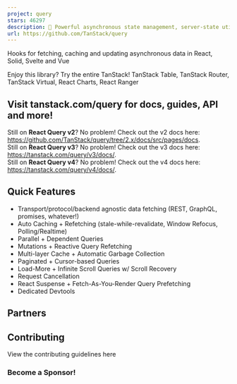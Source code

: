 ```yaml
---
project: query
stars: 46297
description: 🤖 Powerful asynchronous state management, server-state utilities and data fetching for the web. TS/JS, React Query, Solid Query, Svelte Query and Vue Query.
url: https://github.com/TanStack/query
---
```


Hooks for fetching, caching and updating asynchronous data in React, Solid, Svelte and Vue

Enjoy this library? Try the entire TanStack! TanStack Table, TanStack Router, TanStack Virtual, React Charts, React Ranger

Visit tanstack.com/query for docs, guides, API and more!
--------------------------------------------------------

Still on **React Query v2**? No problem! Check out the v2 docs here: https://github.com/TanStack/query/tree/2.x/docs/src/pages/docs.  
Still on **React Query v3**? No problem! Check out the v3 docs here: https://tanstack.com/query/v3/docs/.  
Still on **React Query v4**? No problem! Check out the v4 docs here: https://tanstack.com/query/v4/docs/.

Quick Features
--------------

-   Transport/protocol/backend agnostic data fetching (REST, GraphQL, promises, whatever!)
-   Auto Caching + Refetching (stale-while-revalidate, Window Refocus, Polling/Realtime)
-   Parallel + Dependent Queries
-   Mutations + Reactive Query Refetching
-   Multi-layer Cache + Automatic Garbage Collection
-   Paginated + Cursor-based Queries
-   Load-More + Infinite Scroll Queries w/ Scroll Recovery
-   Request Cancellation
-   React Suspense + Fetch-As-You-Render Query Prefetching
-   Dedicated Devtools

Partners
--------

Contributing
------------

View the contributing guidelines here

### Become a Sponsor!
